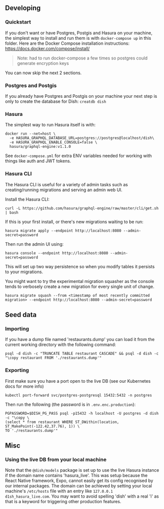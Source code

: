 ## Developing

### Quickstart

If you don't want or have Postgres, Postgis and Hasura on your machine, the
simplest way to install and run them is with `docker-compose up` in this folder.
Here are the Docker Compose installation instructions:
https://docs.docker.com/compose/install/

> Note: had to run docker-compose a few times so postgres could generate encryption keys

You can now skip the next 2 sections.

### Postgres and Postgis

If you already have Postgres and Postgis on your machine your next step is only
to create the database for Dish: `creatdb dish`

### Hasura

The simplest way to run Hasura itself is with:

```
docker run --net=host \
  -e HASURA_GRAPHQL_DATABASE_URL=postgres://postgres@localhost/dish\
  -e HASURA_GRAPHQL_ENABLE_CONSOLE=false \
  hasura/graphql-engine:v1.1.0
```

See `docker-compose.yml` for extra ENV variables needed for working with things like
auth and JWT tokens.

### Hasura CLI

The Hasura CLI is useful for a variety of admin tasks such as creating/running
migrations and serving an admin web UI.

Install the Hasura CLI:

```
curl -L https://github.com/hasura/graphql-engine/raw/master/cli/get.sh | bash
```

If this is your first install, or there's new migrations waiting to be run:

`hasura migrate apply --endpoint http://localhost:8080 --admin-secret=password`

Then run the admin UI using:

`hasura console --endpoint http://localhost:8080 --admin-secret=password`

This will set up two way persistence so when you modify tables it persists to
your migrations.

You might want to try the experimental migration squasher as the console tends
to verbosely create a new migration for every single unit of change.

`hasura migrate squash --from <timestamp of most recently committed migration> --endpoint http://localhost:8080 --admin-secret=password`

## Seed data

### Importing

If you have a dump file named 'restaurants.dump' you can load it from the current working
directory with the following command:

`psql -d dish -c "TRUNCATE TABLE restaurant CASCADE" && psql -d dish -c "\copy restaurant FROM './restaurants.dump'"`

### Exporting
First make sure you have a port open to the live DB (see our Kubernetes docs for more info)
```
kubectl port-forward svc/postgres-postgresql 15432:5432 -n postgres
```

Then run the following (the password is in `.env.enc.production`):
```
PGPASSWORD=$DISH_PG_PASS psql -p15432 -h localhost -U postgres -d dish -c "\copy \
(select * from restaurant WHERE ST_DWithin(location, ST_MakePoint(-122.42,37.76), 1)) \
TO './restaurants.dump'"
```

## Misc

### Using the live DB from your local machine
Note that the `@dish/models` package is set up to use the live Hasura instance if the
domain name contains 'hasura_live'. This was setup because the React Native framework, Expo,
cannot easily get its config recognised by our internal packages. The domain can be achieved by setting your local machine's `/etc/hosts` file with an entry like 
`127.0.0.1 d1sh_hasura_live.com`. You may want to avoid spelling 'dish' with a real 'i' as that is a keyword for triggering other production features.
